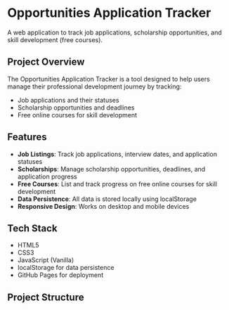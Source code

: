 # Opportunities Application Tracker

A web application to track job applications, scholarship opportunities, and skill development (free courses).

## Project Overview

The Opportunities Application Tracker is a tool designed to help users manage their professional development journey by tracking:

- Job applications and their statuses
- Scholarship opportunities and deadlines
- Free online courses for skill development

## Features

- **Job Listings**: Track job applications, interview dates, and application statuses
- **Scholarships**: Manage scholarship opportunities, deadlines, and application progress
- **Free Courses**: List and track progress on free online courses for skill development
- **Data Persistence**: All data is stored locally using localStorage
- **Responsive Design**: Works on desktop and mobile devices

## Tech Stack

- HTML5
- CSS3
- JavaScript (Vanilla)
- localStorage for data persistence
- GitHub Pages for deployment

## Project Structure


